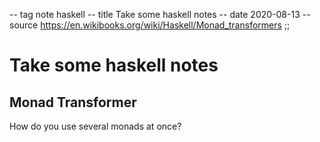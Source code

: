 -- tag note haskell
-- title Take some haskell notes
-- date 2020-08-13
-- source https://en.wikibooks.org/wiki/Haskell/Monad_transformers
;;
# Take some haskell notes
## Monad Transformer
How do you use several monads at once?

##

